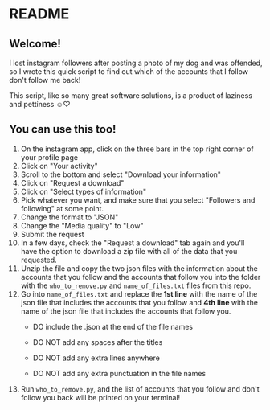 # README

## Welcome!
I lost instagram followers after posting a photo of my dog and was offended,
so I wrote this quick script to find out which of the accounts that I follow
don't follow me back!

This script, like so many great software solutions, is a product of laziness and pettiness ☺♡

## You can use this too!
1. On the instagram app, click on the three bars in the top right corner of your profile page  
2. Click on "Your activity"
3. Scroll to the bottom and select "Download your information"
4. Click on "Request a download"
5. Click on "Select types of information" 
6. Pick whatever you want, and make sure that you select "Followers and following" at some point. 
7. Change the format to "JSON"
8. Change the "Media quality" to "Low"
9. Submit the request
10. In a few days, check the "Request a download" tab again and you'll have the option to download a zip file with all of the data that you requested. 
11. Unzip the file and copy the two json files with the information about the accounts that you follow and the accounts that follow you into the folder with the `who_to_remove.py` and `name_of_files.txt` files from this repo. 
12. Go into `name_of_files.txt` and replace the **1st line** with the name of the json file that includes the accounts that you follow and **4th line** with the name of the json file that includes the accounts that follow you. 
    - DO include the .json at the end of the file names 

    - DO NOT add any spaces after the titles
    - DO NOT add any extra lines anywhere 
    - DO NOT add any extra punctuation in the file names
13. Run `who_to_remove.py`, and the list of accounts that you follow and don't follow you back will be printed on your terminal!
